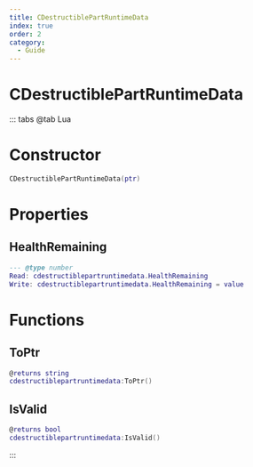```yaml
---
title: CDestructiblePartRuntimeData
index: true
order: 2
category:
  - Guide
---
```


# CDestructiblePartRuntimeData

::: tabs
@tab Lua
# Constructor
```lua
CDestructiblePartRuntimeData(ptr)
```
# Properties
## HealthRemaining 
```lua
--- @type number
Read: cdestructiblepartruntimedata.HealthRemaining
Write: cdestructiblepartruntimedata.HealthRemaining = value
```
# Functions
## ToPtr
```lua
@returns string
cdestructiblepartruntimedata:ToPtr()
```
## IsValid
```lua
@returns bool
cdestructiblepartruntimedata:IsValid()
```

:::